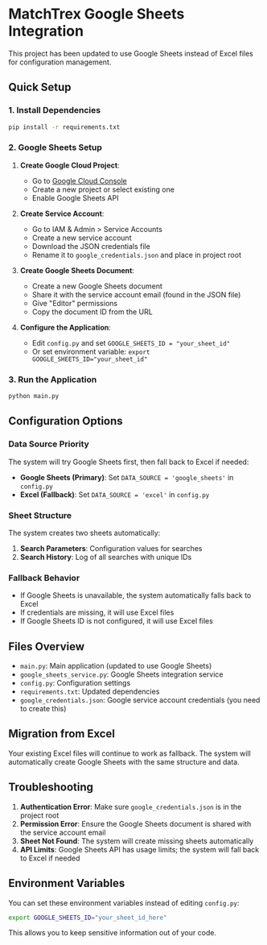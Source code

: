 # MatchTrex Google Sheets Integration

This project has been updated to use Google Sheets instead of Excel files for configuration management.

## Quick Setup

### 1. Install Dependencies
```bash
pip install -r requirements.txt
```

### 2. Google Sheets Setup
1. **Create Google Cloud Project**:
   - Go to [Google Cloud Console](https://console.cloud.google.com/)
   - Create a new project or select existing one
   - Enable Google Sheets API

2. **Create Service Account**:
   - Go to IAM & Admin > Service Accounts
   - Create a new service account
   - Download the JSON credentials file
   - Rename it to `google_credentials.json` and place in project root

3. **Create Google Sheets Document**:
   - Create a new Google Sheets document
   - Share it with the service account email (found in the JSON file)
   - Give "Editor" permissions
   - Copy the document ID from the URL

4. **Configure the Application**:
   - Edit `config.py` and set `GOOGLE_SHEETS_ID = "your_sheet_id"`
   - Or set environment variable: `export GOOGLE_SHEETS_ID="your_sheet_id"`

### 3. Run the Application
```bash
python main.py
```

## Configuration Options

### Data Source Priority
The system will try Google Sheets first, then fall back to Excel if needed:

- **Google Sheets (Primary)**: Set `DATA_SOURCE = 'google_sheets'` in `config.py`
- **Excel (Fallback)**: Set `DATA_SOURCE = 'excel'` in `config.py`

### Sheet Structure
The system creates two sheets automatically:

1. **Search Parameters**: Configuration values for searches
2. **Search History**: Log of all searches with unique IDs

### Fallback Behavior
- If Google Sheets is unavailable, the system automatically falls back to Excel
- If credentials are missing, it will use Excel files
- If Google Sheets ID is not configured, it will use Excel files

## Files Overview

- `main.py`: Main application (updated to use Google Sheets)
- `google_sheets_service.py`: Google Sheets integration service
- `config.py`: Configuration settings
- `requirements.txt`: Updated dependencies
- `google_credentials.json`: Google service account credentials (you need to create this)

## Migration from Excel

Your existing Excel files will continue to work as fallback. The system will automatically create Google Sheets with the same structure and data.

## Troubleshooting

1. **Authentication Error**: Make sure `google_credentials.json` is in the project root
2. **Permission Error**: Ensure the Google Sheets document is shared with the service account email
3. **Sheet Not Found**: The system will create missing sheets automatically
4. **API Limits**: Google Sheets API has usage limits; the system will fall back to Excel if needed

## Environment Variables

You can set these environment variables instead of editing `config.py`:

```bash
export GOOGLE_SHEETS_ID="your_sheet_id_here"
```

This allows you to keep sensitive information out of your code.
